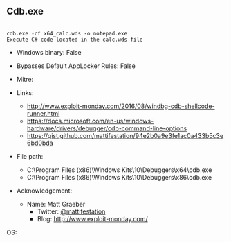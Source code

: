 ## Cdb.exe
```

cdb.exe -cf x64_calc.wds -o notepad.exe
Execute C# code located in the calc.wds file
```
* Windows binary: False   
* Bypasses Default AppLocker Rules: False   
* Mitre: []()   
   
* Links:   
  * http://www.exploit-monday.com/2016/08/windbg-cdb-shellcode-runner.html
  * https://docs.microsoft.com/en-us/windows-hardware/drivers/debugger/cdb-command-line-options
  * https://gist.github.com/mattifestation/94e2b0a9e3fe1ac0a433b5c3e6bd0bda
   
* File path:   
  * C:\Program Files (x86)\Windows Kits\10\Debuggers\x64\cdb.exe
  * C:\Program Files (x86)\Windows Kits\10\Debuggers\x86\cdb.exe
   
* Acknowledgement:   
  * Name: Matt Graeber
    * Twitter: [@mattifestation](https://twitter.com/@mattifestation)
    * Blog: http://www.exploit-monday.com/
   
OS:  
